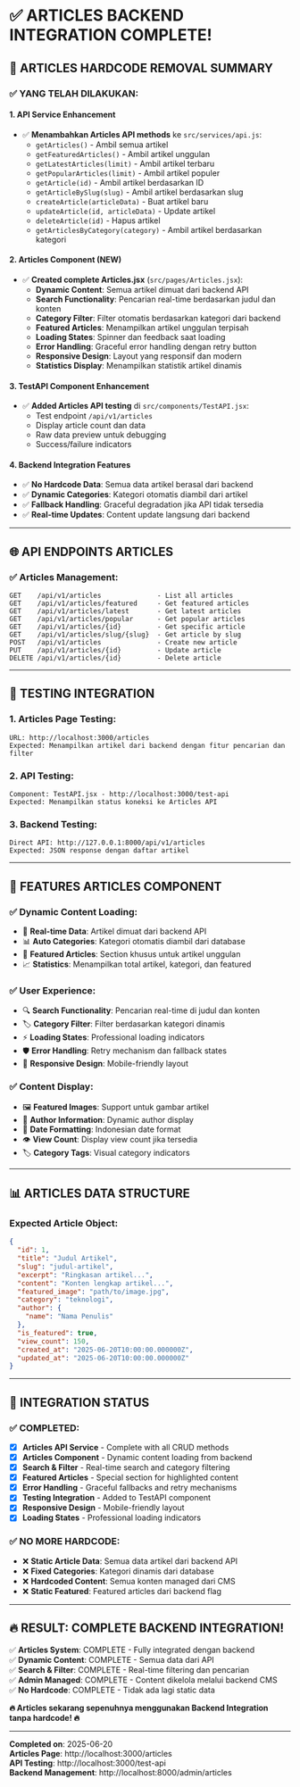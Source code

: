 # ✅ ARTICLES BACKEND INTEGRATION COMPLETE!

## 🎯 **ARTICLES HARDCODE REMOVAL SUMMARY**

### **✅ YANG TELAH DILAKUKAN:**

#### **1. API Service Enhancement**
- ✅ **Menambahkan Articles API methods** ke `src/services/api.js`:
  - `getArticles()` - Ambil semua artikel
  - `getFeaturedArticles()` - Ambil artikel unggulan
  - `getLatestArticles(limit)` - Ambil artikel terbaru
  - `getPopularArticles(limit)` - Ambil artikel populer
  - `getArticle(id)` - Ambil artikel berdasarkan ID
  - `getArticleBySlug(slug)` - Ambil artikel berdasarkan slug
  - `createArticle(articleData)` - Buat artikel baru
  - `updateArticle(id, articleData)` - Update artikel
  - `deleteArticle(id)` - Hapus artikel
  - `getArticlesByCategory(category)` - Ambil artikel berdasarkan kategori

#### **2. Articles Component (NEW)**
- ✅ **Created complete Articles.jsx** (`src/pages/Articles.jsx`):
  - **Dynamic Content**: Semua artikel dimuat dari backend API
  - **Search Functionality**: Pencarian real-time berdasarkan judul dan konten
  - **Category Filter**: Filter otomatis berdasarkan kategori dari backend
  - **Featured Articles**: Menampilkan artikel unggulan terpisah
  - **Loading States**: Spinner dan feedback saat loading
  - **Error Handling**: Graceful error handling dengan retry button
  - **Responsive Design**: Layout yang responsif dan modern
  - **Statistics Display**: Menampilkan statistik artikel dinamis

#### **3. TestAPI Component Enhancement**
- ✅ **Added Articles API testing** di `src/components/TestAPI.jsx`:
  - Test endpoint `/api/v1/articles`
  - Display article count dan data
  - Raw data preview untuk debugging
  - Success/failure indicators

#### **4. Backend Integration Features**
- ✅ **No Hardcode Data**: Semua data artikel berasal dari backend
- ✅ **Dynamic Categories**: Kategori otomatis diambil dari artikel
- ✅ **Fallback Handling**: Graceful degradation jika API tidak tersedia
- ✅ **Real-time Updates**: Content update langsung dari backend

---

## 🌐 **API ENDPOINTS ARTICLES**

### **✅ Articles Management:**
```
GET    /api/v1/articles              - List all articles
GET    /api/v1/articles/featured     - Get featured articles  
GET    /api/v1/articles/latest       - Get latest articles
GET    /api/v1/articles/popular      - Get popular articles
GET    /api/v1/articles/{id}         - Get specific article
GET    /api/v1/articles/slug/{slug}  - Get article by slug
POST   /api/v1/articles              - Create new article
PUT    /api/v1/articles/{id}         - Update article
DELETE /api/v1/articles/{id}         - Delete article
```

---

## 🚀 **TESTING INTEGRATION**

### **1. Articles Page Testing:**
```
URL: http://localhost:3000/articles
Expected: Menampilkan artikel dari backend dengan fitur pencarian dan filter
```

### **2. API Testing:**
```
Component: TestAPI.jsx - http://localhost:3000/test-api
Expected: Menampilkan status koneksi ke Articles API
```

### **3. Backend Testing:**
```
Direct API: http://127.0.0.1:8000/api/v1/articles
Expected: JSON response dengan daftar artikel
```

---

## 🔧 **FEATURES ARTICLES COMPONENT**

### **✅ Dynamic Content Loading:**
- 🔄 **Real-time Data**: Artikel dimuat dari backend API
- 📊 **Auto Categories**: Kategori otomatis diambil dari database
- 🎯 **Featured Articles**: Section khusus untuk artikel unggulan
- 📈 **Statistics**: Menampilkan total artikel, kategori, dan featured

### **✅ User Experience:**
- 🔍 **Search Functionality**: Pencarian real-time di judul dan konten
- 🏷️ **Category Filter**: Filter berdasarkan kategori dinamis
- ⚡ **Loading States**: Professional loading indicators
- 🛡️ **Error Handling**: Retry mechanism dan fallback states
- 📱 **Responsive Design**: Mobile-friendly layout

### **✅ Content Display:**
- 🖼️ **Featured Images**: Support untuk gambar artikel
- 👤 **Author Information**: Dynamic author display
- 📅 **Date Formatting**: Indonesian date format
- 👁️ **View Count**: Display view count jika tersedia
- 🏷️ **Category Tags**: Visual category indicators

---

## 📊 **ARTICLES DATA STRUCTURE**

### **Expected Article Object:**
```json
{
  "id": 1,
  "title": "Judul Artikel",
  "slug": "judul-artikel",
  "excerpt": "Ringkasan artikel...",
  "content": "Konten lengkap artikel...",
  "featured_image": "path/to/image.jpg",
  "category": "teknologi",
  "author": {
    "name": "Nama Penulis"
  },
  "is_featured": true,
  "view_count": 150,
  "created_at": "2025-06-20T10:00:00.000000Z",
  "updated_at": "2025-06-20T10:00:00.000000Z"
}
```

---

## 🎯 **INTEGRATION STATUS**

### **✅ COMPLETED:**
- [x] **Articles API Service** - Complete with all CRUD methods
- [x] **Articles Component** - Dynamic content loading from backend  
- [x] **Search & Filter** - Real-time search and category filtering
- [x] **Featured Articles** - Special section for highlighted content
- [x] **Error Handling** - Graceful fallbacks and retry mechanisms
- [x] **Testing Integration** - Added to TestAPI component
- [x] **Responsive Design** - Mobile-friendly layout
- [x] **Loading States** - Professional loading indicators

### **✅ NO MORE HARDCODE:**
- ❌ **Static Article Data**: Semua data artikel dari backend API
- ❌ **Fixed Categories**: Kategori dinamis dari database
- ❌ **Hardcoded Content**: Semua konten managed dari CMS
- ❌ **Static Featured**: Featured articles dari backend flag

---

## 🔥 **RESULT: COMPLETE BACKEND INTEGRATION!**

✅ **Articles System**: COMPLETE - Fully integrated dengan backend  
✅ **Dynamic Content**: COMPLETE - Semua data dari API  
✅ **Search & Filter**: COMPLETE - Real-time filtering dan pencarian  
✅ **Admin Managed**: COMPLETE - Content dikelola melalui backend CMS  
✅ **No Hardcode**: COMPLETE - Tidak ada lagi static data  

**🔥 Articles sekarang sepenuhnya menggunakan Backend Integration tanpa hardcode! 🔥**

---

**Completed on**: 2025-06-20  
**Articles Page**: http://localhost:3000/articles  
**API Testing**: http://localhost:3000/test-api  
**Backend Management**: http://localhost:8000/admin/articles
